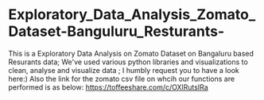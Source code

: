 # Exploratory_Data_Analysis_Zomato_Dataset-Banguluru_Resturants-
This is a Exploratory Data Analysis on Zomato Dataset on Bangaluru based Resurants data;
We've used various python libraries and visualizations to clean, analyse and visualize data ; 
I humbly request you to have a look here:)
Also the link for the zomato csv file on whcih our functions are performed is as below:
https://toffeeshare.com/c/OXlRutsIRa
